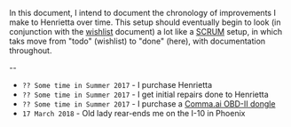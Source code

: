 In this document, I intend to document the chronology of improvements I make to Henrietta over time.  This setup should eventually begin to look (in conjunction with the [wishlist](wishlist.md) document) a lot like a [SCRUM](https://en.wikipedia.org/wiki/Scrum_(software_development)) setup, in which taks move from "todo" (wishlist) to "done" (here), with documentation throughout.

--

* `?? Some time in Summer 2017` - I purchase Henrietta
* `?? Some time in Summer 2017` - I get initial repairs done to Henrietta
* `?? Some time in Summer 2017` - I purchase a [Comma.ai OBD-II dongle](https://shop.comma.ai/products/panda-obd-ii-dongle)
* `17 March 2018` - Old lady rear-ends me on the I-10 in Phoenix
